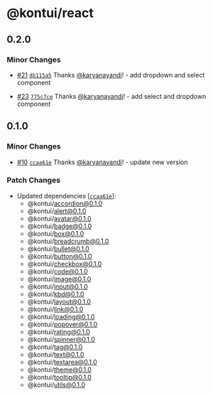 # @kontui/react

## 0.2.0

### Minor Changes

- [#21](https://github.com/dafundacom/kontui/pull/21)
  [`db115a5`](https://github.com/dafundacom/kontui/commit/db115a5d1fedace062831ddba1eecdb354dfe68f)
  Thanks [@karyanayandi](https://github.com/karyanayandi)! - add dropdown and
  select component

* [#23](https://github.com/dafundacom/kontui/pull/23)
  [`775c7ce`](https://github.com/dafundacom/kontui/commit/775c7cefac5f2f0d3dc26a683cb30e6c1b3706b7)
  Thanks [@karyanayandi](https://github.com/karyanayandi)! - add select and
  dropdown component

## 0.1.0

### Minor Changes

- [#10](https://github.com/dafundacom/kontui/pull/10)
  [`ccaa61e`](https://github.com/dafundacom/kontui/commit/ccaa61e0ddb3dcf679d0a21d1c40e3464402a8fe)
  Thanks [@karyanayandi](https://github.com/karyanayandi)! - update new version

### Patch Changes

- Updated dependencies
  [[`ccaa61e`](https://github.com/dafundacom/kontui/commit/ccaa61e0ddb3dcf679d0a21d1c40e3464402a8fe)]:
  - @kontui/accordion@0.1.0
  - @kontui/alert@0.1.0
  - @kontui/avatar@0.1.0
  - @kontui/badge@0.1.0
  - @kontui/box@0.1.0
  - @kontui/breadcrumb@0.1.0
  - @kontui/bullet@0.1.0
  - @kontui/button@0.1.0
  - @kontui/checkbox@0.1.0
  - @kontui/code@0.1.0
  - @kontui/image@0.1.0
  - @kontui/input@0.1.0
  - @kontui/kbd@0.1.0
  - @kontui/layout@0.1.0
  - @kontui/link@0.1.0
  - @kontui/loading@0.1.0
  - @kontui/popover@0.1.0
  - @kontui/rating@0.1.0
  - @kontui/spinner@0.1.0
  - @kontui/tag@0.1.0
  - @kontui/text@0.1.0
  - @kontui/textarea@0.1.0
  - @kontui/theme@0.1.0
  - @kontui/tooltip@0.1.0
  - @kontui/utils@0.1.0
